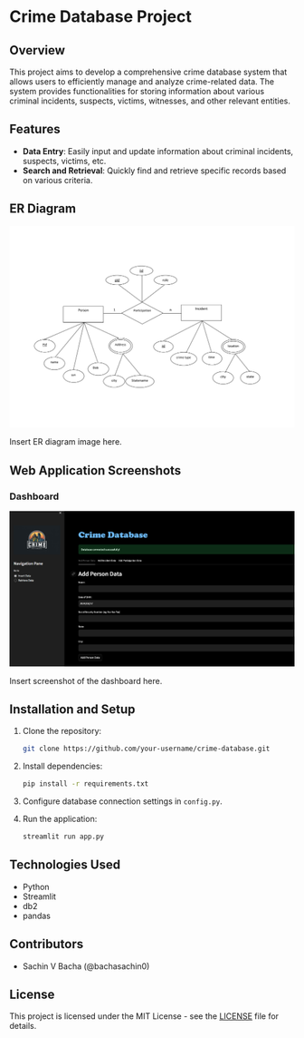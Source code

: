 # Crime Database Project

## Overview

This project aims to develop a comprehensive crime database system that allows users to efficiently manage and analyze crime-related data. The system provides functionalities for storing information about various criminal incidents, suspects, victims, witnesses, and other relevant entities. 
## Features

- **Data Entry**: Easily input and update information about criminal incidents, suspects, victims, etc.
- **Search and Retrieval**: Quickly find and retrieve specific records based on various criteria.

## ER Diagram

![ER Diagram](img/er_daigram.jpg)

Insert ER diagram image here.

## Web Application Screenshots

### Dashboard

![Dashboard](img/interface.png)

Insert screenshot of the dashboard here.


## Installation and Setup

1. Clone the repository:

    ```bash
    git clone https://github.com/your-username/crime-database.git
    ```

2. Install dependencies:

    ```bash
    pip install -r requirements.txt
    ```

3. Configure database connection settings in `config.py`.

4. Run the application:

    ```bash
    streamlit run app.py
    ```

## Technologies Used

- Python
- Streamlit
- db2
- pandas

## Contributors

- Sachin V Bacha (@bachasachin0)
  

## License

This project is licensed under the MIT License - see the [LICENSE](LICENSE) file for details.
